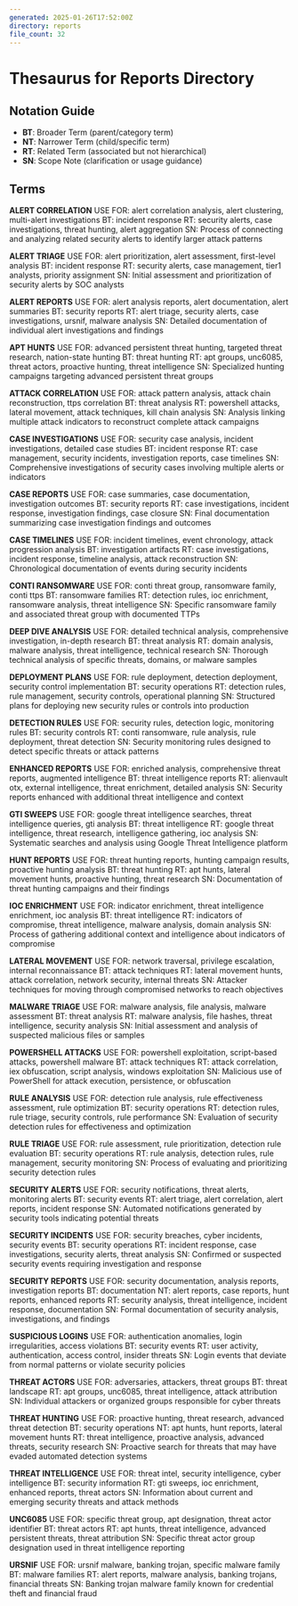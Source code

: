 ```yaml
---
generated: 2025-01-26T17:52:00Z
directory: reports
file_count: 32
---
```


# Thesaurus for Reports Directory

## Notation Guide
- **BT**: Broader Term (parent/category term)
- **NT**: Narrower Term (child/specific term)
- **RT**: Related Term (associated but not hierarchical)
- **SN**: Scope Note (clarification or usage guidance)

## Terms

**ALERT CORRELATION**
  USE FOR: alert correlation analysis, alert clustering, multi-alert investigations
  BT: incident response
  RT: security alerts, case investigations, threat hunting, alert aggregation
  SN: Process of connecting and analyzing related security alerts to identify larger attack patterns

**ALERT TRIAGE**
  USE FOR: alert prioritization, alert assessment, first-level analysis
  BT: incident response
  RT: security alerts, case management, tier1 analysts, priority assignment
  SN: Initial assessment and prioritization of security alerts by SOC analysts

**ALERT REPORTS**
  USE FOR: alert analysis reports, alert documentation, alert summaries
  BT: security reports
  RT: alert triage, security alerts, case investigations, ursnif, malware analysis
  SN: Detailed documentation of individual alert investigations and findings

**APT HUNTS**
  USE FOR: advanced persistent threat hunting, targeted threat research, nation-state hunting
  BT: threat hunting
  RT: apt groups, unc6085, threat actors, proactive hunting, threat intelligence
  SN: Specialized hunting campaigns targeting advanced persistent threat groups

**ATTACK CORRELATION**
  USE FOR: attack pattern analysis, attack chain reconstruction, ttps correlation
  BT: threat analysis
  RT: powershell attacks, lateral movement, attack techniques, kill chain analysis
  SN: Analysis linking multiple attack indicators to reconstruct complete attack campaigns

**CASE INVESTIGATIONS**
  USE FOR: security case analysis, incident investigations, detailed case studies
  BT: incident response
  RT: case management, security incidents, investigation reports, case timelines
  SN: Comprehensive investigations of security cases involving multiple alerts or indicators

**CASE REPORTS**
  USE FOR: case summaries, case documentation, investigation outcomes
  BT: security reports
  RT: case investigations, incident response, investigation findings, case closure
  SN: Final documentation summarizing case investigation findings and outcomes

**CASE TIMELINES**
  USE FOR: incident timelines, event chronology, attack progression analysis
  BT: investigation artifacts
  RT: case investigations, incident response, timeline analysis, attack reconstruction
  SN: Chronological documentation of events during security incidents

**CONTI RANSOMWARE**
  USE FOR: conti threat group, ransomware family, conti ttps
  BT: ransomware families
  RT: detection rules, ioc enrichment, ransomware analysis, threat intelligence
  SN: Specific ransomware family and associated threat group with documented TTPs

**DEEP DIVE ANALYSIS**
  USE FOR: detailed technical analysis, comprehensive investigation, in-depth research
  BT: threat analysis
  RT: domain analysis, malware analysis, threat intelligence, technical research
  SN: Thorough technical analysis of specific threats, domains, or malware samples

**DEPLOYMENT PLANS**
  USE FOR: rule deployment, detection deployment, security control implementation
  BT: security operations
  RT: detection rules, rule management, security controls, operational planning
  SN: Structured plans for deploying new security rules or controls into production

**DETECTION RULES**
  USE FOR: security rules, detection logic, monitoring rules
  BT: security controls
  RT: conti ransomware, rule analysis, rule deployment, threat detection
  SN: Security monitoring rules designed to detect specific threats or attack patterns

**ENHANCED REPORTS**
  USE FOR: enriched analysis, comprehensive threat reports, augmented intelligence
  BT: threat intelligence reports
  RT: alienvault otx, external intelligence, threat enrichment, detailed analysis
  SN: Security reports enhanced with additional threat intelligence and context

**GTI SWEEPS**
  USE FOR: google threat intelligence searches, threat intelligence queries, gti analysis
  BT: threat intelligence
  RT: google threat intelligence, threat research, intelligence gathering, ioc analysis
  SN: Systematic searches and analysis using Google Threat Intelligence platform

**HUNT REPORTS**
  USE FOR: threat hunting reports, hunting campaign results, proactive hunting analysis
  BT: threat hunting
  RT: apt hunts, lateral movement hunts, proactive hunting, threat research
  SN: Documentation of threat hunting campaigns and their findings

**IOC ENRICHMENT**
  USE FOR: indicator enrichment, threat intelligence enrichment, ioc analysis
  BT: threat intelligence
  RT: indicators of compromise, threat intelligence, malware analysis, domain analysis
  SN: Process of gathering additional context and intelligence about indicators of compromise

**LATERAL MOVEMENT**
  USE FOR: network traversal, privilege escalation, internal reconnaissance
  BT: attack techniques
  RT: lateral movement hunts, attack correlation, network security, internal threats
  SN: Attacker techniques for moving through compromised networks to reach objectives

**MALWARE TRIAGE**
  USE FOR: malware analysis, file analysis, malware assessment
  BT: threat analysis
  RT: malware analysis, file hashes, threat intelligence, security analysis
  SN: Initial assessment and analysis of suspected malicious files or samples

**POWERSHELL ATTACKS**
  USE FOR: powershell exploitation, script-based attacks, powershell malware
  BT: attack techniques
  RT: attack correlation, iex obfuscation, script analysis, windows exploitation
  SN: Malicious use of PowerShell for attack execution, persistence, or obfuscation

**RULE ANALYSIS**
  USE FOR: detection rule analysis, rule effectiveness assessment, rule optimization
  BT: security operations
  RT: detection rules, rule triage, security controls, rule performance
  SN: Evaluation of security detection rules for effectiveness and optimization

**RULE TRIAGE**
  USE FOR: rule assessment, rule prioritization, detection rule evaluation
  BT: security operations
  RT: rule analysis, detection rules, rule management, security monitoring
  SN: Process of evaluating and prioritizing security detection rules

**SECURITY ALERTS**
  USE FOR: security notifications, threat alerts, monitoring alerts
  BT: security events
  RT: alert triage, alert correlation, alert reports, incident response
  SN: Automated notifications generated by security tools indicating potential threats

**SECURITY INCIDENTS**
  USE FOR: security breaches, cyber incidents, security events
  BT: security operations
  RT: incident response, case investigations, security alerts, threat analysis
  SN: Confirmed or suspected security events requiring investigation and response

**SECURITY REPORTS**
  USE FOR: security documentation, analysis reports, investigation reports
  BT: documentation
  NT: alert reports, case reports, hunt reports, enhanced reports
  RT: security analysis, threat intelligence, incident response, documentation
  SN: Formal documentation of security analysis, investigations, and findings

**SUSPICIOUS LOGINS**
  USE FOR: authentication anomalies, login irregularities, access violations
  BT: security events
  RT: user activity, authentication, access control, insider threats
  SN: Login events that deviate from normal patterns or violate security policies

**THREAT ACTORS**
  USE FOR: adversaries, attackers, threat groups
  BT: threat landscape
  RT: apt groups, unc6085, threat intelligence, attack attribution
  SN: Individual attackers or organized groups responsible for cyber threats

**THREAT HUNTING**
  USE FOR: proactive hunting, threat research, advanced threat detection
  BT: security operations
  NT: apt hunts, hunt reports, lateral movement hunts
  RT: threat intelligence, proactive analysis, advanced threats, security research
  SN: Proactive search for threats that may have evaded automated detection systems

**THREAT INTELLIGENCE**
  USE FOR: threat intel, security intelligence, cyber intelligence
  BT: security information
  RT: gti sweeps, ioc enrichment, enhanced reports, threat actors
  SN: Information about current and emerging security threats and attack methods

**UNC6085**
  USE FOR: specific threat group, apt designation, threat actor identifier
  BT: threat actors
  RT: apt hunts, threat intelligence, advanced persistent threats, threat attribution
  SN: Specific threat actor group designation used in threat intelligence reporting

**URSNIF**
  USE FOR: ursnif malware, banking trojan, specific malware family
  BT: malware families
  RT: alert reports, malware analysis, banking trojans, financial threats
  SN: Banking trojan malware family known for credential theft and financial fraud